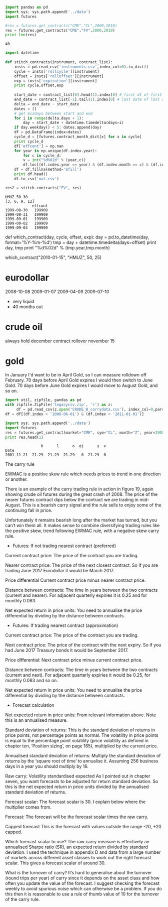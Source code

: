 
```python
import pandas as pd
import sys; sys.path.append('../data')
import futures    
```

```python
#res = futures.get_contracts("CME","CL",2000,2010)
res = futures.get_contracts("CME","FV",2000,2010)
print len(res)
```

```text
40
```

```python
import datetime
    
def stitch_contracts(instrument, contract_list):
    insts = pd.read_csv('instruments.csv',index_col=0).to_dict()
    cycle = insts['rollcycle'][instrument]
    offset = insts['rolloffset'][instrument]
    exp = insts['expiration'][instrument]
    print cycle,offset,exp
    
    start_date = contract_list[0].head(1).index[0] # first dt of first contract
    end_date = contract_list[-1].tail(1).index[0] # last date of last contract
    delta = end_date - start_date
    dates = []
    # get bizdays between start and end
    for i in range(delta.days + 1):
    	day = start_date + datetime.timedelta(days=i)
	if day.weekday() < 5: dates.append(day)
    df = pd.DataFrame(index=dates)
    cycle_d = [futures.contract_month_dict[x] for x in cycle]
    print cycle_d
    df['effcont'] = np.nan
    for year in np.unique(df.index.year):
    	for c in cycle_d:
	    v = int("%d%02d" % (year,c))
	    df.loc[(df.index.year == year) & (df.index.month == c) & (df.index.day==exp),'effcont'] = v
    df = df.fillna(method='bfill')	    
    print df.head()
    df.to_csv('out.csv')

res2 = stitch_contracts("FV", res)

```

```text
HMUZ 50 30
[3, 6, 9, 12]
            effcont
1999-08-30   199909
1999-08-31   199909
1999-09-01   199909
1999-09-02   199909
1999-09-03   199909
```





















def which_contract(day, cycle, offset, exp):
    day = pd.to_datetime(day, format='%Y-%m-%d')
    tmp = day + datetime.timedelta(days=offset)
    print day, tmp
    print "%d%02d" % (tmp.year,tmp.month)    

which_contract("2010-01-15", "HMUZ", 50, 25)


eurodollar
===================
2008-10-08
2009-01-07
2009-04-09
2009-07-10

* very liquid
* 40 months out

crude oil
===============
always hold december contract
rollover november 15

gold
========
In January I'd want to be in April Gold, so I can measure rolldown off
February. 70 days before April Gold expires I would then switch to
June Gold. 70 days before June Gold expires I would move to August
Gold, and so on.



```python
import util, zipfile, pandas as pd
with zipfile.ZipFile('legacycsv.zip', 'r') as z:
     df = pd.read_csv(z.open('CRUDE_W_carrydata.csv'), index_col=0,parse_dates=True )
df = df[(df.index > '2008-06-01') & (df.index < '2011-01-01')]
```

```python
import sys; sys.path.append('../data')
import futures
res = futures.get_contract(market="CME", sym="CL", month="Z", year=2008)
print res.head(1)
```

```text
                h      l      o  oi      s  v
Date                                         
2001-11-21  21.29  21.29  21.29   0  21.29  0
```










The carry rule

EWMAC is a positive skew rule which needs prices to trend in one
direction or another.

There is an example of the carry trading rule in action in figure 19,
again showing crude oil futures during the great crash of 2008. The
price of the nearer futures contract dips below the contract we are
trading in mid-August.  This is a bearish carry signal and the rule
sells to enjoy some of the continuing fall in price.

Unfortunately it remains bearish long after the market has turned, but
you can’t win them all. It makes sense to combine diversifying trading
rules like the positive skew, trend following EWMAC rule, with a
negative skew carry rule.

* Futures: If not trading nearest contract (preferred)

Current contract price: The price of the contract you are trading.

Nearer contract price: The price of the next closest contract. So if
you are trading June 2017 Eurodollar it would be March 2017.

Price differential Current contract price minus nearer contract price.

Distance between contracts: The time in years between the two contracts
(current and nearer). For adjacent quarterly expiries it is 0.25 and
for monthly 0.083.

Net expected return in price units: You need to annualise the price
differential by dividing by the distance between contracts.

* Futures: If trading nearest contract (approximation)

Current contract price: The price of the contract you are trading.

Next contract price: The price of the contract with the next expiry. So
if you had June 2017 Treasury bonds it would be September 2017.

Price differential: Next contract price minus current contract price.

Distance between contracts: The time in years between the two contracts
(current and next). For adjacent quarterly expiries it would be 0.25,
for monthly 0.083 and so on.

Net expected return in price units: You need to annualise the price
differential by dividing by the distance between contracts.

* Forecast calculation

Net expected return in price units: From relevant information
above. Note this is an annualised measure.

Standard deviation of returns: This is the standard deviation of
returns in price points, not percentage points as normal. The
volatility in price points is equal to the percentage point volatility
(price volatility as defined in chapter ten, ‘Position sizing’, on
page 165), multiplied by the current price.

Annualised standard deviation of returns: Multiply the standard
deviation of returns by the ‘square root of time’ to annualise
it. Assuming 256 business days in a year you should multiply by 16.

Raw carry: Volatility standardised expected As I pointed out in
chapter seven, you want forecasts to be adjusted for return standard
deviation. So this is the net expected return in price units divided
by the annualised standard deviation of returns.

Forecast scalar: The forecast scalar is 30. I explain below where the
multiplier comes from.

Forecast: The forecast will be the forecast scalar times the raw
carry.

Capped forecast This is the forecast with values outside the range
-20, +20 capped.
 
Which forecast scalar to use?
The raw carry measure is effectively an annualised Sharpe ratio (SR),
an expected return divided by standard deviation. I used the technique
in appendix D and data from a large number of markets across different
asset classes to work out the right forecast scalar. This gives a
forecast scalar of around 30.

What is the turnover of carry?
It’s hard to generalise about the turnover (round trips per year) of
carry since it depends on the asset class and how often you update the
value of the forecast. I suggest checking the forecast weekly to avoid
spurious noise which can otherwise be a problem. If you do this then
it is reasonable to use a rule of thumb value of 10 for the turnover
of the carry rule.
 
 

